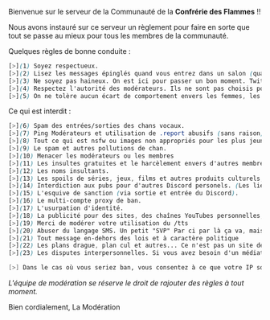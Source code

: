 Bienvenue sur le serveur de la Communauté de la **Confrérie des Flammes** !!

Nous avons instauré sur ce serveur un règlement pour faire en sorte que tout se passe au mieux pour tous les membres de la communauté.

Quelques règles de bonne conduite :
```css
[>](1) Soyez respectueux.
[>](2) Lisez les messages épinglés quand vous entrez dans un salon (quand il y en a). Respectez les différents salons et utilisez-les de façon appropriée. Ne soyez pas hors-sujet et prenez en compte ce que les gens disent avant de débarquer avec un hors-sujet total.
[>](3) Ne soyez pas haineux. On est ici pour passer un bon moment. Twitter est un meilleur endroit pour raconter comment vous détestez tout le monde.
[>](4) Respectez l'autorité des modérateurs. Ils ne sont pas choisis pour rien et prennent des décisions dans le but d'assurer une bonne ambiance et une bonne entente sur le serveur. Ne remettez donc pas leurs décisions en question, qu'elles vous plaisent ou non.
[>](5) On ne tolère aucun écart de comportement envers les femmes, les filles et les e-girls.
```
Ce qui est interdit :
```css
[>](6) Spam des entrées/sorties des chans vocaux.
[>](7) Ping Modérateurs et utilisation de .report abusifs (sans raison)
[>](8) Tout ce qui est nsfw ou images non appropriés pour les plus jeunes.
[>](9) Le spam et autres pollutions de chan.
[>](10) Menacer les modérateurs ou les membres
[>](11) Les insultes gratuites et le harcèlement envers d'autres membres de la communauté.
[>](12) Les noms insultants.
[>](13) Les spoils de séries, jeux, films et autres produits culturels, excepté concernant Fire Emblem Heroes dans les chans qui sont consacrés au jeu.
[>](14) Interdiction aux pubs pour d'autres Discord personels. (Les liens vers des Discord d'utilité publique comme r/Overwatch ou Discord API sont autorisés)
[>](15) L'esquive de sanction (via sortie et entrée du Discord).
[>](16) Le multi-compte proxy de ban.
[>](17) L'usurpation d'identité.
[>](18) La publicité pour des sites, des chaînes YouTubes personnelles, des serveurs Minecraft personnels,...
[>](19) Merci de modérer votre utilisation du /tts
[>](20) Abuser du langage SMS. Un petit "SVP" Par ci par là ça va, mais un message complet en langage SMS c'est rude à déchiffrer...
[>](21) Tout message en-dehors des lois et à caractère politique
[>](22) Les plans drague, plan cul et autres... Ce n'est pas un site de rencontre ici !
[>](23) Les disputes interpersonnelles. Si vous avez besoin d'un médiateur ou si le problème est grave, vous pouvez vous en référer à la modération.
```
```scheme
[>] Dans le cas où vous seriez ban, vous consentez à ce que votre IP soit diffusée aux membres de l'équipe du serveur.
```

*L'équipe de modération se réserve le droit de rajouter des règles à tout moment.*

Bien cordialement,
La Modération
